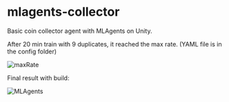 # mlagents-collector
Basic coin collector agent with MLAgents on Unity.

After 20 min train with 9 duplicates, it reached the max rate. (YAML file is in the config folder)

![maxRate](https://user-images.githubusercontent.com/60571747/211100621-faec4c26-d35c-4146-a438-3ae2644a15d7.png)

Final result with build:

![MLAgents](https://user-images.githubusercontent.com/60571747/211101766-b4abcfb0-b1e3-4eb8-a838-0eceec43aab1.gif)
